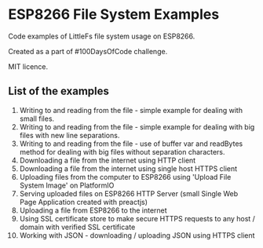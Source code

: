 # ESP8266 File System Examples

Code examples of LittleFs file system usage on ESP8266.

Created as a part of #100DaysOfCode challenge.

MIT licence.

## List of the examples

1. Writing to and reading from the file - simple example for dealing with small files.
2. Writing to and reading from the file - simple example for dealing with big files with new line separations.
3. Writing to and reading from the file - use of buffer var and readBytes method for dealing with big files without separation characters.
4. Downloading a file from the internet using HTTP client
5. Downloading a file from the internet using single host HTTPS client
6. Uploading files from the computer to ESP8266 using 'Upload File System Image' on PlatformIO
7. Serving uploaded files on ESP8266 HTTP Server (small Single Web Page Application created with preactjs)
8. Uploading a file from ESP8266 to the internet
9. Using SSL certificate store to make secure HTTPS requests to any host / domain with verified SSL certificate
10. Working with JSON - downloading / uploading JSON using HTTPS client
